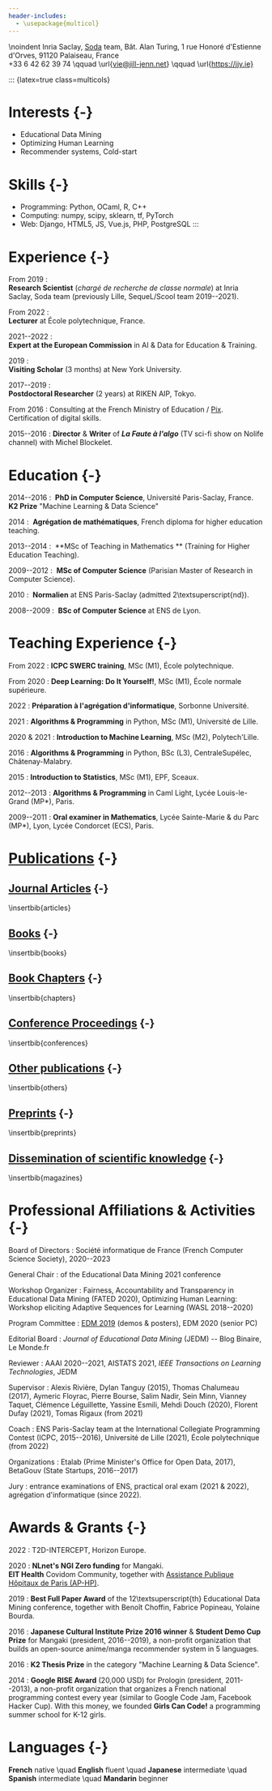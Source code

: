 ```yaml
---
header-includes:
  - \usepackage{multicol}
---
```

\noindent
Inria Saclay, [Soda](https://team.inria.fr/soda/) team, Bât. Alan Turing, 1 rue Honoré d'Estienne d'Orves, 91120 Palaiseau, France  
+33 6 42 62 39 74 \qquad \url{vie@jill-jenn.net} \qquad \url{https://jjv.ie}

::: {latex=true class=multicols}
# Interests {-}
- Educational Data Mining
- Optimizing Human Learning
- Recommender systems, Cold-start

# Skills {-}
- Programming: Python, OCaml, R, C++
- Computing: numpy, scipy, sklearn, tf, PyTorch
- Web: Django, HTML5, JS, Vue.js, PHP, PostgreSQL
:::


# Experience {-}

From 2019
:   
**Research Scientist** (*chargé de recherche de classe normale*) at Inria Saclay, Soda team (previously Lille, SequeL/Scool team 2019--2021).

From 2022
:   
**Lecturer** at École polytechnique, France.

2021--2022
:    
**Expert at the European Commission** in AI & Data for Education & Training.

2019
:     
**Visiting Scholar** (3 months) at New York University.

2017--2019
:     
**Postdoctoral Researcher** (2 years) at RIKEN AIP, Tokyo.

From 2016
:   Consulting at the French Ministry of Education / [Pix](https://pix.fr). Certification of digital skills.

2015--2016
:   **Director** & **Writer** of ***La Faute à l'algo*** (TV sci-fi show on Nolife channel) with Michel Blockelet.


# Education {-}

2014--2016
:    **PhD in Computer Science**, Université Paris-Saclay, France. **K2 Prize** "Machine Learning & Data Science"

2014
:    **Agrégation de mathématiques**, French diploma for higher education teaching.

2013--2014
:    **MSc of Teaching in Mathematics ** (Training for Higher Education Teaching).

2009--2012
:    **MSc of Computer Science** (Parisian Master of Research in Computer Science).

2010
:    **Normalien** at ENS Paris-Saclay (admitted 2\textsuperscript{nd}).

2008--2009
:    **BSc of Computer Science** at ENS de Lyon.

<!-- Sep 2012 -- Sep 2013 -->
<!-- :    Started a MSc of Mathematics (Maths, Vision, Machine Learning). Validated 45 ECTS. -->


<!-- # Research Internships {-}

2016
:   **PIX: Certification of Digital Competencies** with Benjamin Marteau, French Ministry of Education, Paris.

2013
:   **Search Through Comparisons** with Laurent Massoulié, Inria Microsoft-Research Centre, Palaiseau.  

2011--2012
:   **Leakage-Resilient Spatial Encryption** with Michel Abdalla, ENS Paris.

2010
:   **Computerized Adaptive Testing with WIMS**, short internship with Jean-Pierre Boudine, Marseille.

2010
:   **Coupling Time in Markovian Queueing Networks**, with Bruno Gaujal, Inria Grenoble.

2009
:   **Around the Penrose Tiling**, short internship with Thomas Fernique, LIF, Marseille. //-->


# Teaching Experience {-}

From 2022
: **ICPC SWERC training**, MSc (M1), École polytechnique.

From 2020
: **Deep Learning: Do It Yourself!**, MSc (M1), École normale supérieure.

2022
: **Préparation à l'agrégation d'informatique**, Sorbonne Université.

2021
: **Algorithms & Programming** in Python, MSc (M1), Université de Lille.

2020 & 2021
: **Introduction to Machine Learning**, MSc (M2), Polytech'Lille.   

2016
:   **Algorithms & Programming** in Python, BSc (L3), CentraleSupélec, Châtenay-Malabry.

2015
: **Introduction to Statistics**, MSc (M1), EPF, Sceaux.

2012--2013
:   **Algorithms & Programming** in Caml Light, Lycée Louis-le-Grand (MP*), Paris.

2009--2011
:   **Oral examiner in Mathematics**, Lycée Sainte-Marie & du Parc (MP*), Lyon, Lycée Condorcet (ECS), Paris.


# [Publications](https://jjv.ie/publications/) {-}

## [Journal Articles](https://jjv.ie/publications#journal-articles) {-}

\insertbib{articles}

## [Books](https://jjv.ie/publications#books) {-}

\insertbib{books}

## [Book Chapters](https://jjv.ie/publications#book-chapters) {-}

\insertbib{chapters}

## [Conference Proceedings](https://jjv.ie/publications#conference-proceedings) {-}

\insertbib{conferences}

## [Other publications](https://jjv.ie/publications#other-publications) {-}

\insertbib{others}

## [Preprints](https://jjv.ie/publications#preprints) {-}

\insertbib{preprints}

## [Dissemination of scientific knowledge](https://jjv.ie/publications#popularization-of-science) {-}

\insertbib{magazines}


# Professional Affiliations & Activities {-}

Board of Directors
: Société informatique de France (French Computer Science Society), 2020--2023

General Chair
: of the Educational Data Mining 2021 conference

Workshop Organizer
:   Fairness, Accountability and Transparency in Educational Data Mining (FATED 2020), Optimizing Human Learning: Workshop eliciting Adaptive Sequences for Learning (WASL 2018--2020)

Program Committee
:   [EDM 2019](http://educationaldatamining.org/edm2019/committee/) (demos & posters), EDM 2020 (senior PC)

Editorial Board
: *Journal of Educational Data Mining* (JEDM) -- Blog Binaire, Le Monde.fr

Reviewer
:   AAAI 2020--2021, AISTATS 2021, *IEEE Transactions on Learning Technologies*, JEDM

Supervisor
: Alexis Rivière, Dylan Tanguy (2015), Thomas Chalumeau (2017), Aymeric Floyrac, Pierre Bourse, Salim Nadir, Sein Minn, Vianney Taquet, Clémence Léguillette, Yassine Esmili, Mehdi Douch (2020), Florent Dufay (2021), Tomas Rigaux (from 2021)

Coach
:   ENS Paris-Saclay team at the International Collegiate Programming Contest (ICPC, 2015--2016), Université de Lille (2021), École polytechnique (from 2022)

Organizations
: Etalab (Prime Minister's Office for Open Data, 2017), BetaGouv (State Startups, 2016--2017)

Jury
: entrance examinations of ENS, practical oral exam (2021 & 2022), agrégation d'informatique (since 2022).


# Awards & Grants {-}

2022
: T2D-INTERCEPT, Horizon Europe.

2020
: **NLnet's NGI Zero funding** for Mangaki.  
  **EIT Health** Covidom Community, together with [Assistance Publique Hôpitaux de Paris (AP-HP)](https://www.aphp.fr/).

2019
:   **Best Full Paper Award** of the 12\textsuperscript{th} Educational Data Mining conference, together with Benoît Choffin, Fabrice Popineau, Yolaine Bourda.

2016
: **Japanese Cultural Institute Prize 2016 winner** & **Student Demo Cup Prize** for Mangaki (president, 2016--2019), a non-profit organization that builds an open-source anime/manga recommender system in 5 languages.

2016
: **K2 Thesis Prize** in the category "Machine Learning & Data Science".

2014
: **Google RISE Award** (20,000 USD) for Prologin (president, 2011--2013), a non-profit organization that organizes a French national programming contest every year (similar to Google Code Jam, Facebook Hacker Cup). With this money, we founded **Girls Can Code!** a programming summer school for K-12 girls.


# Languages {-}

**French** native \quad
**English** fluent \quad
**Japanese** intermediate \quad
**Spanish** intermediate \quad
**Mandarin** beginner
